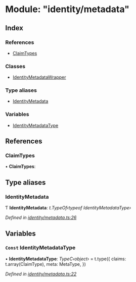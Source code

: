 # Module: "identity/metadata"

## Index

### References

* [ClaimTypes](_identity_metadata_.md#claimtypes)

### Classes

* [IdentityMetadataWrapper](../classes/_identity_metadata_.identitymetadatawrapper.md)

### Type aliases

* [IdentityMetadata](_identity_metadata_.md#identitymetadata)

### Variables

* [IdentityMetadataType](_identity_metadata_.md#const-identitymetadatatype)

## References

###  ClaimTypes

• **ClaimTypes**:

## Type aliases

###  IdentityMetadata

Ƭ **IdentityMetadata**: *t.TypeOf‹typeof IdentityMetadataType›*

*Defined in [identity/metadata.ts:26](https://github.com/medhak1/celo-monorepo/blob/master/packages/sdk/contractkit/src/identity/metadata.ts#L26)*

## Variables

### `Const` IdentityMetadataType

• **IdentityMetadataType**: *TypeC‹object›* = t.type({
  claims: t.array(ClaimType),
  meta: MetaType,
})

*Defined in [identity/metadata.ts:22](https://github.com/medhak1/celo-monorepo/blob/master/packages/sdk/contractkit/src/identity/metadata.ts#L22)*
